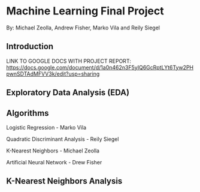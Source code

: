 # Machine Learning Final Project
By: Michael Zeolla, Andrew Fisher, Marko Vila and Reily Siegel

## Introduction
LINK TO GOOGLE DOCS WITH PROJECT REPORT: https://docs.google.com/document/d/1a0n462n3F5yIQ6GcRptLYt6Tyw2PHpwnSDTAdMFVV3k/edit?usp=sharing

## Exploratory Data Analysis (EDA)


## Algorithms

Logistic Regression - Marko Vila

Quadratic Discriminant Analysis - Reily Siegel

K-Nearest Neighbors - Michael Zeolla

Artificial Neural Network - Drew Fisher


## K-Nearest Neighbors Analysis



